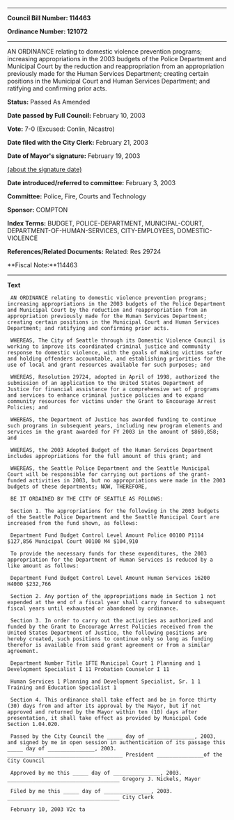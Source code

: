 

********

**Council Bill Number: 114463**
   
**Ordinance Number: 121072**
********

 AN ORDINANCE relating to domestic violence prevention programs; increasing appropriations in the 2003 budgets of the Police Department and Municipal Court by the reduction and reappropriation from an appropriation previously made for the Human Services Department; creating certain positions in the Municipal Court and Human Services Department; and ratifying and confirming prior acts.

**Status:** Passed As Amended
   
**Date passed by Full Council:** February 10, 2003
   
**Vote:** 7-0 (Excused: Conlin, Nicastro)
   
**Date filed with the City Clerk:** February 21, 2003
   
**Date of Mayor's signature:** February 19, 2003
   
[(about the signature date)](/~public/approvaldate.htm)
   
   
   
**Date introduced/referred to committee:** February 3, 2003
   
**Committee:** Police, Fire, Courts and Technology
   
**Sponsor:** COMPTON
   
   
**Index Terms:** BUDGET, POLICE-DEPARTMENT, MUNICIPAL-COURT, DEPARTMENT-OF-HUMAN-SERVICES, CITY-EMPLOYEES, DOMESTIC-VIOLENCE

**References/Related Documents:** Related: Res 29724

**Fiscal Note:**114463

********

**Text**
   
```
 AN ORDINANCE relating to domestic violence prevention programs; increasing appropriations in the 2003 budgets of the Police Department and Municipal Court by the reduction and reappropriation from an appropriation previously made for the Human Services Department; creating certain positions in the Municipal Court and Human Services Department; and ratifying and confirming prior acts.

 WHEREAS, The City of Seattle through its Domestic Violence Council is working to improve its coordinated criminal justice and community response to domestic violence, with the goals of making victims safer and holding offenders accountable, and establishing priorities for the use of local and grant resources available for such purposes; and

 WHEREAS, Resolution 29724, adopted in April of 1998, authorized the submission of an application to the United States Department of Justice for financial assistance for a comprehensive set of programs and services to enhance criminal justice policies and to expand community resources for victims under the Grant to Encourage Arrest Policies; and

 WHEREAS, the Department of Justice has awarded funding to continue such programs in subsequent years, including new program elements and services in the grant awarded for FY 2003 in the amount of $869,858; and

 WHEREAS, the 2003 Adopted Budget of the Human Services Department includes appropriations for the full amount of this grant; and

 WHEREAS, the Seattle Police Department and the Seattle Municipal Court will be responsible for carrying out portions of the grant-funded activities in 2003, but no appropriations were made in the 2003 budgets of these departments; NOW, THEREFORE,

 BE IT ORDAINED BY THE CITY OF SEATTLE AS FOLLOWS:

 Section 1. The appropriations for the following in the 2003 budgets of the Seattle Police Department and the Seattle Municipal Court are increased from the fund shown, as follows:

 Department Fund Budget Control Level Amount Police 00100 P1114 $127,856 Municipal Court 00100 M4 $104,910

 To provide the necessary funds for these expenditures, the 2003 appropriation for the Department of Human Services is reduced by a like amount as follows:

 Department Fund Budget Control Level Amount Human Services 16200 H4000 $232,766

 Section 2. Any portion of the appropriations made in Section 1 not expended at the end of a fiscal year shall carry forward to subsequent fiscal years until exhausted or abandoned by ordinance.

 Section 3. In order to carry out the activities as authorized and funded by the Grant to Encourage Arrest Policies received from the United States Department of Justice, the following positions are hereby created, such positions to continue only so long as funding therefor is available from said grant agreement or from a similar agreement.

 Department Number Title 1FTE Municipal Court 1 Planning and 1 Development Specialist I 11 Probation Counselor I 11

 Human Services 1 Planning and Development Specialist, Sr. 1 1 Training and Education Specialist 1

 Section 4. This ordinance shall take effect and be in force thirty (30) days from and after its approval by the Mayor, but if not approved and returned by the Mayor within ten (10) days after presentation, it shall take effect as provided by Municipal Code Section 1.04.020.

 Passed by the City Council the _____ day of _______________, 2003, and signed by me in open session in authentication of its passage this _____ day of _______________, 2003. _____________________________________ President _______________of the City Council

 Approved by me this _____ day of _______________, 2003. ____________________________________ Gregory J. Nickels, Mayor

 Filed by me this _____ day of _______________, 2003. ____________________________________ City Clerk

 February 10, 2003 V2c ta

```

